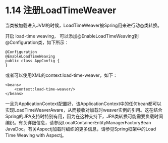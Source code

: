 # 1.14 注册LoadTimeWeaver

当类被加载进入JVM的时候，LoadTimeWeaver被Spring用来进行动态类转换。

开启 load-time weaving， 可以添加@EnableLoadTimeWeaving到@Configuration类，如下所示：

```text
@Configuration
@EnableLoadTimeWeaving
public class AppConfig {
}
```

或者可以使用XML的context:load-time-weaver，如下：

```text
<beans>
    <context:load-time-weaver/>
</beans>
```

一旦为ApplicationContext配置好，该ApplicationContext中的任何bean都可以实现LoadTimeWeaverAware，从而接收对加载时weaver实例的引用。这在结合Spring的JPA支持时特别有用，因为在这种支持下，JPA类转换可能需要负载时间编织。有关详细信息，请参阅LocalContainerEntityManagerFactoryBean JavaDoc。有关Aspectj加载时编织的更多信息，请参见Spring框架中的Load Time Weaving with Aspectj。

